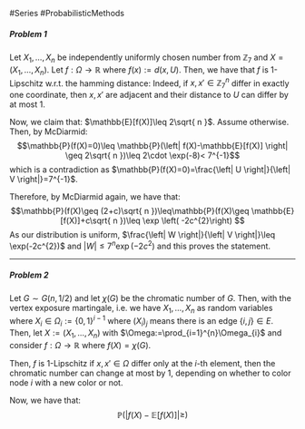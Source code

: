 #Series #ProbabilisticMethods 

##### Problem 1
Let $X_{1},\dots,X_{n}$ be independently uniformly chosen number from $\mathbb{Z}_{7}$ and $X=(X_{1},\dots,X_{n})$.  Let $f:\Omega\to \mathbb{R}$ where $f(x):=d(x,U)$. Then, we have that $f$ is $1$-Lipschitz w.r.t. the hamming distance: Indeed, if $x,x'\in \mathbb{Z}_{7}^n$ differ in exactly one coordinate, then $x,x'$ are adjacent and their distance to $U$ can differ by at most 1. 

Now, we claim that: $\mathbb{E}[f(X)]\leq 2\sqrt{ n }$. Assume otherwise. Then, by McDiarmid:$$\mathbb{P}(f(X)=0)\leq \mathbb{P}(\left| f(X)-\mathbb{E}[f(X)] \right| \geq 2\sqrt{ n })\leq 2\cdot  \exp(-8)< 7^{-1}$$which is a contradiction as $\mathbb{P}(f(X)=0)=\frac{\left| U \right|}{\left| V \right|}=7^{-1}$. 

Therefore, by McDiarmid again, we have that: $$\mathbb{P}(f(X)\geq (2+c)\sqrt{ n })\leq\mathbb{P}(f(X)\geq \mathbb{E}[f(X)]+c\sqrt{ n })\leq \exp \left( -2c^{2}\right) $$As our distribution is uniform, $\frac{\left| W \right|}{\left| V \right|}\leq \exp(-2c^{2})$ and $\left| W \right|\leq 7^n \exp \left( -2c^{2} \right)$ and this proves the statement.

---
##### Problem 2

Let $G\sim G(n, 1/2)$ and let $\chi(G)$ be the chromatic number of $G$. Then, with the vertex exposure martingale, i.e. we have $X_{1},\dots,X_{n}$ as random variables where $X_{i}\in\Omega_{i}:=\{ 0,1 \}^{i-1}$ where $(X_{i})_{j}$ means there is an edge $\{ i,j \}\in E$. Then, let $X:=(X_{1},\dots,X_{n})$ with $\Omega:=\prod_{i=1}^{n}\Omega_{i}$ and consider $f:\Omega\to \mathbb{R}$ where $f(X)=\chi(G)$. 

Then, $f$ is $1$-Lipschitz if $x,x'\in \Omega$ differ only at the $i$-th element, then the chromatic number can change at most by 1, depending on whether to color node $i$ with a new color or not. 

Now, we have that: $$\mathbb{P}(\left| f(X) - \mathbb{E}[f(X)] \right| \geq)$$


